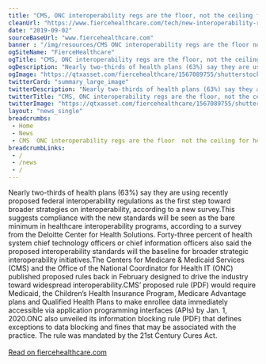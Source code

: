 ```yaml
--- 
title: "CMS, ONC interoperability regs are the floor, not the ceiling for health plans, hospitals, survey finds"
cleanUrl: "https://www.fiercehealthcare.com/tech/new-interoperability-regs-are-floor-not-ceiling-for-health-plans-hospitals-survey-finds"
date: "2019-09-02"
sourceBaseUrl: "www.fiercehealthcare.com"
banner : "/img/resources/CMS ONC interoperability regs are the floor not the ceiling for health plans hospitals survey finds.png"
ogSiteName: "FierceHealthcare"
ogTitle: "CMS, ONC interoperability regs are the floor, not the ceiling for health plans, hospitals, survey finds"
ogDescription: "Nearly two-thirds of health plans (63%) say they are using recently proposed federal interoperability regulations as the first step toward broader strategies on interoperability, according to a new survey."
ogImage: "https://qtxasset.com/fiercehealthcare/1567089755/shutterstock_1040493031.jpg?6GFD0azoPCY5CZpPt_dgNpP0uqbXH2bb"
twitterCard: "summary_large_image"
twitterDescription: "Nearly two-thirds of health plans (63%) say they are using recently proposed federal interoperability regulations as the first step toward broader strategies on interoperability, according to a new survey."
twitterTitle: "CMS, ONC interoperability regs are the floor, not the ceiling for health plans, hospitals, survey finds"
twitterImage: "https://qtxasset.com/fiercehealthcare/1567089755/shutterstock_1040493031.jpg?6GFD0azoPCY5CZpPt_dgNpP0uqbXH2bb"
layout: "news_single"
breadcrumbs:
 - Home
 - News
 - CMS  ONC interoperability regs are the floor  not the ceiling for health plans  hospitals  survey finds
breadcrumbLinks:
 - / 
 - /news
 - / 
---
```

Nearly two-thirds of health plans (63%) say they are using recently proposed federal interoperability regulations as the first step toward broader strategies on interoperability, according to a new survey.This suggests compliance with the new standards will be seen as the bare minimum in healthcare interoperability programs, according to a survey from the Deloitte Center for Health Solutions. Forty-three percent of health system chief technology officers or chief information officers also said the proposed interoperability standards will the baseline for broader strategic interoperability initiatives.The Centers for Medicare &amp; Medicaid Services (CMS) and the Office of the National Coordinator for Health IT (ONC) published proposed rules back in February designed to drive the industry toward widespread interoperability.CMS’ proposed rule (PDF) would require Medicaid, the Children’s Health Insurance Program, Medicare Advantage plans and Qualified Health Plans to make enrollee data immediately accessible via application programming interfaces (APIs) by Jan. 1, 2020.ONC also unveiled its information blocking rule (PDF) that defines exceptions to data blocking and fines that may be associated with the practice. The rule was mandated by the 21st Century Cures Act.<br><br><a href="https://www.fiercehealthcare.com/tech/new-interoperability-regs-are-floor-not-ceiling-for-health-plans-hospitals-survey-finds">Read on fiercehealthcare.com</a>
